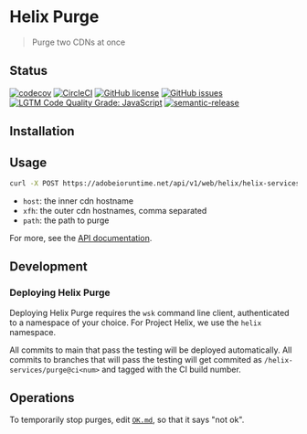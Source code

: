 # Helix Purge

> Purge two CDNs at once

## Status
[![codecov](https://img.shields.io/codecov/c/github/adobe/helix-purge.svg)](https://codecov.io/gh/adobe/helix-purge)
[![CircleCI](https://img.shields.io/circleci/project/github/adobe/helix-purge.svg)](https://circleci.com/gh/adobe/helix-purge)
[![GitHub license](https://img.shields.io/github/license/adobe/helix-purge.svg)](https://github.com/adobe/helix-purge/blob/main/LICENSE.txt)
[![GitHub issues](https://img.shields.io/github/issues/adobe/helix-purge.svg)](https://github.com/adobe/helix-purge/issues)
[![LGTM Code Quality Grade: JavaScript](https://img.shields.io/lgtm/grade/javascript/g/adobe/helix-purge.svg?logo=lgtm&logoWidth=18)](https://lgtm.com/projects/g/adobe/helix-purge)
[![semantic-release](https://img.shields.io/badge/%20%20%F0%9F%93%A6%F0%9F%9A%80-semantic--release-e10079.svg)](https://github.com/semantic-release/semantic-release)

## Installation

## Usage

```bash
curl -X POST https://adobeioruntime.net/api/v1/web/helix/helix-services/purge@v1?host=…&xfh=…&path=…
```

- `host`: the inner cdn hostname
- `xfh`: the outer cdn hostnames, comma separated
- `path`: the path to purge

For more, see the [API documentation](docs/API.md).

## Development

### Deploying Helix Purge

Deploying Helix Purge requires the `wsk` command line client, authenticated to a namespace of your choice. For Project Helix, we use the `helix` namespace.

All commits to main that pass the testing will be deployed automatically. All commits to branches that will pass the testing will get commited as `/helix-services/purge@ci<num>` and tagged with the CI build number.

## Operations

To temporarily stop purges, edit [`OK.md`](OK.md), so that it says "not ok".